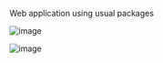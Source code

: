 Web application using usual packages

![image](https://github.com/losevs/webHigh/assets/75357413/cae470c3-6b93-433a-97b9-4a1a592637bf)

![image](https://github.com/losevs/webHigh/assets/75357413/3d3ad8c9-c7fc-41a6-9a44-c21b68b2b959)

